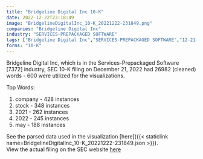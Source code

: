 ```yaml
---
title: "Bridgeline Digital Inc 10-K"
date: 2022-12-22T23:18:49
image: "BridgelineDigitalInc_10-K_20221222-231849.png"
companies: "Bridgeline Digital Inc"
industry: "SERVICES-PREPACKAGED SOFTWARE"
tags: ["Bridgeline Digital Inc","SERVICES-PREPACKAGED SOFTWARE","12-21-2022","10-K"]
forms: "10-K"
---
```

Bridgeline Digital Inc, which is in the Services-Prepackaged Software [7372] industry, SEC 10-K filing on December 21, 2022 had 26982 (cleaned) words - 600 were utilized for the visualizations.

Top Words:
1. company - 428 instances
2. stock - 348 instances
3. 2021 - 262 instances
4. 2022 - 245 instances
5. may - 188 instances


See the parsed data used in the visualization [here]({{< staticlink name=BridgelineDigitalInc_10-K_20221222-231849.json >}}).  
View the actual filing on the SEC website [here](https://www.sec.gov/Archives/edgar/data/1378590/0001437749-22-029477.txt)